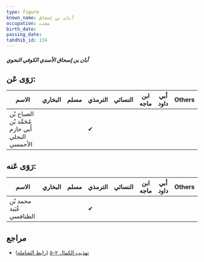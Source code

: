 ```yaml
---
type: figure
known_name: أبان بن إسحاق
occupation: محدث
birth_date:
passing_date:
tahdhib_id: 134
---
```

##### أبان بن إسحاق الأسدي الكوفي النحوي

## رَوَى عَن:
| الاسم                                            | البخاري | مسلم | الترمذي | النسائي | ابن ماجه | أبي داود | Others |
| ------------------------------------------------ | ------- | ---- | ------- | ------- | -------- | -------- | ------ |
| الصباح بْن مُحَمَّد بْن أَبي حازم البجلي الأحمسي |         |      | ✔       |         |          |          |        |
## رَوَى عَنه:
| الاسم                    | البخاري | مسلم | الترمذي | النسائي | ابن ماجه | أبي داود | Others |
| ------------------------ | ------- | ---- | ------- | ------- | -------- | -------- | ------ |
| محمد بْن عُبَيد الطنافسي |         |      | ✔       |         |          |          |        |
## مراجع
- [تهذيب الكمال ٢-٥](obsidian://open?vault=Tahdhib-al-Kamal&file=Figures/١٣٤-أبان%20بن%20إسحاق%20الأسدي%20الكوفي%20النحوي) ([رابط الشاملة](https://shamela.ws/book/3722/486))
